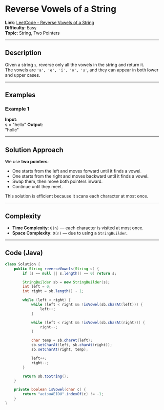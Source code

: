 # Reverse Vowels of a String

**Link**: [LeetCode - Reverse Vowels of a String](https://leetcode.com/problems/reverse-vowels-of-a-string/)  
**Difficulty**: Easy  
**Topic**: String, Two Pointers  

---

## Description  
Given a string `s`, reverse only all the vowels in the string and return it.  
The vowels are `'a', 'e', 'i', 'o', 'u'`, and they can appear in both lower and upper cases.  

---

## Examples  

### Example 1
**Input**:  
s = "hello"
**Output**:  
"holle"

---

## Solution Approach  
We use **two pointers**:  
- One starts from the left and moves forward until it finds a vowel.  
- One starts from the right and moves backward until it finds a vowel.  
- Swap them, then move both pointers inward.  
- Continue until they meet.  

This solution is efficient because it scans each character at most once.  

---

## Complexity  
- **Time Complexity**: `O(n)` — each character is visited at most once.  
- **Space Complexity**: `O(n)` — due to using a `StringBuilder`.  

---

## Code (Java)
```java
class Solution {
    public String reverseVowels(String s) {
        if (s == null || s.length() == 0) return s;

        StringBuilder sb = new StringBuilder(s);
        int left = 0;
        int right = sb.length() - 1;

        while (left < right) {
            while (left < right && !isVowel(sb.charAt(left))) {
                left++;
            }

            while (left < right && !isVowel(sb.charAt(right))) {
                right--;
            }

            char temp = sb.charAt(left);
            sb.setCharAt(left, sb.charAt(right));
            sb.setCharAt(right, temp);

            left++;
            right--;
        }

        return sb.toString();
    }

    private boolean isVowel(char c) {
        return "aeiouAEIOU".indexOf(c) != -1;
    }
}
